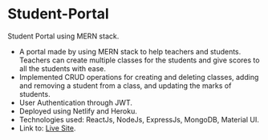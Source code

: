 # Student-Portal
Student Portal using MERN stack.

* A portal made by using MERN stack to help teachers and students. Teachers can create multiple classes for the students and give scores to all the students with ease.
* Implemented CRUD operations for creating and deleting classes, adding and removing a student from a class, and updating the marks of students.
* User Authentication through JWT.
* Deployed using Netlify and Heroku.
* Technologies used: ReactJs, NodeJs, ExpressJs, MongoDB, Material UI.
* Link to: [Live Site](https://kt-studentportal.netlify.app/).
